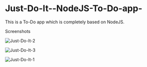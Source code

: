 # Just-Do-It--NodeJS-To-Do-app-

This is a To-Do app which is completely based on NodeJS.

Screenshots

![Just-Do-It-2](https://user-images.githubusercontent.com/70810395/179402412-b82d5e1c-741e-4dd1-b692-69a69d85afe6.png)


![Just-Do-It-3](https://user-images.githubusercontent.com/70810395/179402415-640921af-6253-47b3-b040-7fa4b5663650.png)


![Just-Do-It-1](https://user-images.githubusercontent.com/70810395/179402418-d093dd6f-a7c1-4ab4-a900-8bb0cdd21584.png)
